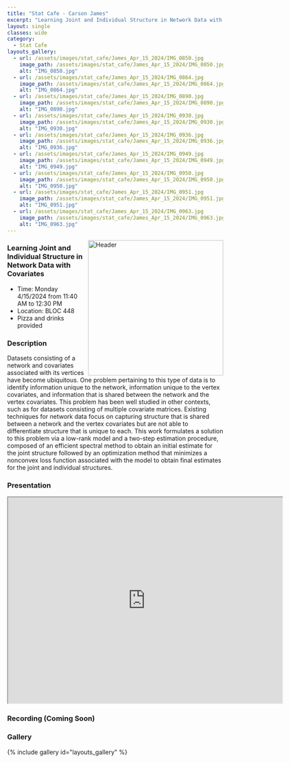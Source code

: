 ```yaml
---
title: "Stat Cafe - Carson James"
excerpt: "Learning Joint and Individual Structure in Network Data with Covariates"
layout: single
classes: wide
category: 
  - Stat Cafe
layouts_gallery:
  - url: /assets/images/stat_cafe/James_Apr_15_2024/IMG_0850.jpg
    image_path: /assets/images/stat_cafe/James_Apr_15_2024/IMG_0850.jpg
    alt: "IMG_0850.jpg"
  - url: /assets/images/stat_cafe/James_Apr_15_2024/IMG_0864.jpg
    image_path: /assets/images/stat_cafe/James_Apr_15_2024/IMG_0864.jpg
    alt: "IMG_0864.jpg"
  - url: /assets/images/stat_cafe/James_Apr_15_2024/IMG_0890.jpg
    image_path: /assets/images/stat_cafe/James_Apr_15_2024/IMG_0890.jpg
    alt: "IMG_0890.jpg"
  - url: /assets/images/stat_cafe/James_Apr_15_2024/IMG_0930.jpg
    image_path: /assets/images/stat_cafe/James_Apr_15_2024/IMG_0930.jpg
    alt: "IMG_0930.jpg"
  - url: /assets/images/stat_cafe/James_Apr_15_2024/IMG_0936.jpg
    image_path: /assets/images/stat_cafe/James_Apr_15_2024/IMG_0936.jpg
    alt: "IMG_0936.jpg"
  - url: /assets/images/stat_cafe/James_Apr_15_2024/IMG_0949.jpg
    image_path: /assets/images/stat_cafe/James_Apr_15_2024/IMG_0949.jpg
    alt: "IMG_0949.jpg"
  - url: /assets/images/stat_cafe/James_Apr_15_2024/IMG_0950.jpg
    image_path: /assets/images/stat_cafe/James_Apr_15_2024/IMG_0950.jpg
    alt: "IMG_0950.jpg"
  - url: /assets/images/stat_cafe/James_Apr_15_2024/IMG_0951.jpg
    image_path: /assets/images/stat_cafe/James_Apr_15_2024/IMG_0951.jpg
    alt: "IMG_0951.jpg"
  - url: /assets/images/stat_cafe/James_Apr_15_2024/IMG_0963.jpg
    image_path: /assets/images/stat_cafe/James_Apr_15_2024/IMG_0963.jpg
    alt: "IMG_0963.jpg"
---
```


<img src="https://jeroda7105.github.io/tamusgsa.github.io/assets/images/stat_cafe/James_Apr_15_2024/.jpg" alt="Header" width="315" style="float: right;"/> 




### Learning Joint and Individual Structure in Network Data with Covariates

- Time: Monday 4/15/2024 from 11:40 AM to 12:30 PM
- Location: BLOC 448
- Pizza and drinks provided

### Description
Datasets consisting of a network and covariates associated with its vertices have become ubiquitous. One problem pertaining to this type of data is to identify information unique to the network, information unique to the vertex covariates, and information that is shared between the network and the vertex covariates. This problem has been well studied in other contexts, such as for datasets consisting of multiple covariate matrices. Existing techniques for network data focus on capturing structure that is shared between a network and the vertex covariates but are not able to differentiate structure that is unique to each. This work formulates a solution to this problem via a low-rank model and a two-step estimation procedure,  composed of an efficient spectral method to obtain an initial estimate for the joint structure followed by an optimization method that minimizes a nonconvex loss function associated with the model to obtain final estimates for the joint and individual structures.

### Presentation
<iframe src="https://drive.google.com/file/d/11pyumNEQgtIrxNuMOM3ZCCT2BT03ClwJ/preview" width="640" height="480" allow="autoplay"></iframe>

### Recording (Coming Soon)

### Gallery
{% include gallery id="layouts_gallery" %}

